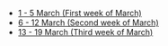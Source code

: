- [1 - 5 March (First week of March)](05.03.2023.md)
- [6 - 12 March (Second week of March)](12.03.2023.md)
- [13 - 19 March (Third week of March)](19.03.2023.md)
